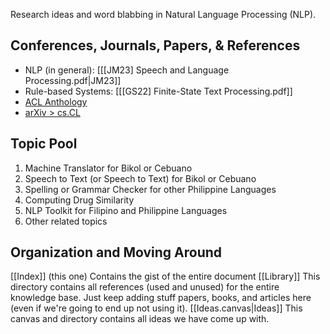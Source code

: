 Research ideas and word blabbing in Natural Language Processing (NLP).
## Conferences, Journals, Papers, & References
- NLP (in general): [[[JM23] Speech and Language Processing.pdf|JM23]]
- Rule-based Systems: [[[GS22] Finite-State Text Processing.pdf]]
- [ACL Anthology](https://aclanthology.org/)
- [arXiv > cs.CL](https://arxiv.org/list/cs.CL/recent)
## Topic Pool
1. Machine Translator for Bikol or Cebuano
2. Speech to Text (or Speech to Text) for Bikol or Cebuano
3. Spelling or Grammar Checker for other Philippine Languages
4. Computing Drug Similarity
5. NLP Toolkit for Filipino and Philippine Languages
6. Other related topics
## Organization and Moving Around
[[Index]] (this one)
	Contains the gist of the entire document
[[Library]]
	This directory contains all references (used and unused) for the entire knowledge base. Just keep adding stuff papers, books, and articles here (even if we're going to end up not using it).
[[Ideas.canvas|Ideas]]
	This canvas and directory contains all ideas we have come up with.